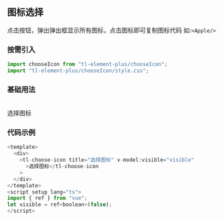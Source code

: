 ## 图标选择

点击按钮，弹出弹出框显示所有图标，点击图标即可复制图标代码
如:`<Apple/>`

### 按需引入

```js
import chooseIcon from "tl-element-plus/chooseIcon";
import "tl-element-plus/chooseIcon/style.css";
```

### 基础用法

<br/>
<div>
        <tl-choose-icon title="选择图标" v-model:visible="visible">选择图标</tl-choose-icon>
</div>

<script setup >
import { ref } from "vue";
let visible = ref(false)
</script>

### 代码示例

```js
<template>
  <div>
    <tl-choose-icon title="选择图标" v-model:visible="visible"
      >选择图标</tl-choose-icon
    >
  </div>
</template>
<script setup lang="ts">
import { ref } from "vue";
let visible = ref<boolean>(false);
</script>
```
